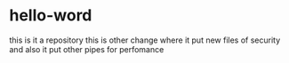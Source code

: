 # hello-word
this is it a repository
this is other change where it put new files of security
and also it put other pipes for perfomance
